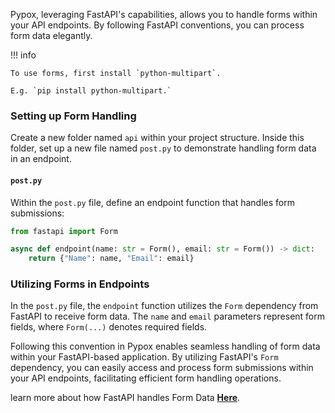 Pypox, leveraging FastAPI's capabilities, allows you to handle forms within your API endpoints. By following FastAPI conventions, you can process form data elegantly.

!!! info

    To use forms, first install `python-multipart`.

    E.g. `pip install python-multipart.`

### Setting up Form Handling

Create a new folder named `api` within your project structure. Inside this folder, set up a new file named `post.py` to demonstrate handling form data in an endpoint.

#### `post.py`

Within the `post.py` file, define an endpoint function that handles form submissions:

```python
from fastapi import Form

async def endpoint(name: str = Form(), email: str = Form()) -> dict:
    return {"Name": name, "Email": email}
```

### Utilizing Forms in Endpoints

In the `post.py` file, the `endpoint` function utilizes the `Form` dependency from FastAPI to receive form data. The `name` and `email` parameters represent form fields, where `Form(...)` denotes required fields.

Following this convention in Pypox enables seamless handling of form data within your FastAPI-based application. By utilizing FastAPI's `Form` dependency, you can easily access and process form submissions within your API endpoints, facilitating efficient form handling operations.

learn more about how FastAPI handles Form Data [**Here**](https://fastapi.tiangolo.com/tutorial/request-forms/).
